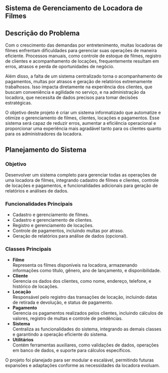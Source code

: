 ## Sistema de Gerenciamento de Locadora de Filmes  

## Descrição do Problema  
Com o crescimento das demandas por entretenimento, muitas locadoras de filmes enfrentam dificuldades para gerenciar suas operações de maneira eficiente. Processos manuais, como controle de estoque de filmes, registro de clientes e acompanhamento de locações, frequentemente resultam em erros, atrasos e perda de oportunidades de negócio.  

Além disso, a falta de um sistema centralizado torna o acompanhamento de pagamentos, multas por atrasos e geração de relatórios extremamente trabalhosos. Isso impacta diretamente na experiência dos clientes, que buscam conveniência e agilidade no serviço, e na administração da locadora, que necessita de dados precisos para tomar decisões estratégicas.  

O objetivo deste projeto é criar um sistema informatizado que automatize e otimize o gerenciamento de filmes, clientes, locações e pagamentos. Esse sistema será capaz de reduzir erros, aumentar a eficiência operacional e proporcionar uma experiência mais agradável tanto para os clientes quanto para os administradores da locadora.  

## Planejamento do Sistema  

### Objetivo  
Desenvolver um sistema completo para gerenciar todas as operações de uma locadora de filmes, integrando cadastro de filmes e clientes, controle de locações e pagamentos, e funcionalidades adicionais para geração de relatórios e análises de dados.  

### Funcionalidades Principais  
- Cadastro e gerenciamento de filmes.  
- Cadastro e gerenciamento de clientes.  
- Registro e gerenciamento de locações.  
- Controle de pagamentos, incluindo multas por atraso.  
- Geração de relatórios para análise de dados (opcional).  

### Classes Principais  
- **Filme**  
  Representa os filmes disponíveis na locadora, armazenando informações como título, gênero, ano de lançamento, e disponibilidade.  
- **Cliente**  
  Gerencia os dados dos clientes, como nome, endereço, telefone, e histórico de locações.  
- **Locação**  
  Responsável pelo registro das transações de locação, incluindo datas de retirada e devolução, e status de pagamento.  
- **Pagamento**  
  Gerencia os pagamentos realizados pelos clientes, incluindo cálculos de valores, registro de multas e controle de pendências.  
- **Sistema**  
  Centraliza as funcionalidades do sistema, integrando as demais classes e garantindo a operação eficiente do sistema.  
- **Utilitários**  
  Contém ferramentas auxiliares, como validações de dados, operações em banco de dados, e suporte para cálculos específicos.  

O projeto foi planejado para ser modular e escalável, permitindo futuras expansões e adaptações conforme as necessidades da locadora evoluam.  

